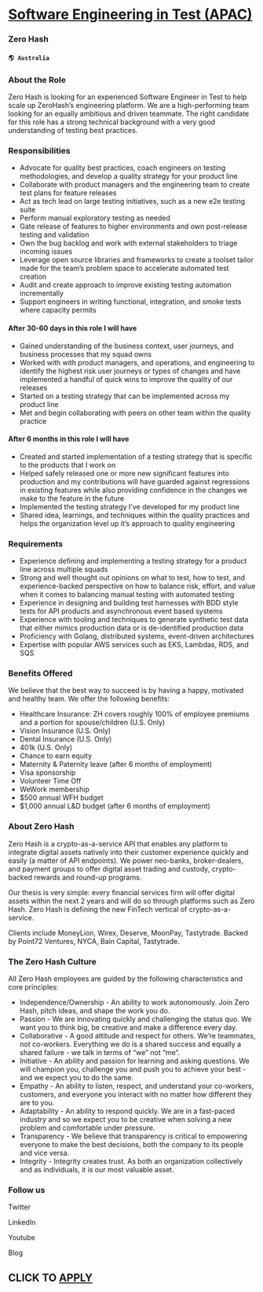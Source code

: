 # [Software Engineering in Test (APAC)](https://www.remotewlb.com/apply/software-engineering-in-test-apac)  
### Zero Hash  
#### `🌎 Australia`  

### About the Role

Zero Hash is looking for an experienced Software Engineer in Test to help scale up ZeroHash’s engineering platform. We are a high-performing team looking for an equally ambitious and driven teammate. The right candidate for this role has a strong technical background with a very good understanding of testing best practices.

### Responsibilities

  * Advocate for quality best practices, coach engineers on testing methodologies, and develop a quality strategy for your product line
  * Collaborate with product managers and the engineering team to create test plans for feature releases
  * Act as tech lead on large testing initiatives, such as a new e2e testing suite 
  * Perform manual exploratory testing as needed
  * Gate release of features to higher environments and own post-release testing and validation
  * Own the bug backlog and work with external stakeholders to triage incoming issues
  * Leverage open source libraries and frameworks to create a toolset tailor made for the team’s problem space to accelerate automated test creation
  * Audit and create approach to improve existing testing automation incrementally
  * Support engineers in writing functional, integration, and smoke tests where capacity permits

#### After 30-60 days in this role I will have

  * Gained understanding of the business context, user journeys, and business processes that my squad owns
  * Worked with with product managers, and operations, and engineering to identify the highest risk user journeys or types of changes and have implemented a handful of quick wins to improve the quality of our releases
  * Started on a testing strategy that can be implemented across my product line
  * Met and begin collaborating with peers on other team within the quality practice

#### After 6 months in this role I will have

  * Created and started implementation of a testing strategy that is specific to the products that I work on
  * Helped safely released one or more new significant features into production and my contributions will have guarded against regressions in existing features while also providing confidence in the changes we make to the feature in the future
  * Implemented the testing strategy I’ve developed for my product line
  * Shared idea, learnings, and techniques within the quality practices and helps the organization level up it’s approach to quality engineering

### Requirements

  * Experience defining and implementing a testing strategy for a product line across multiple squads
  * Strong and well thought out opinions on what to test, how to test, and experience-backed perspective on how to balance risk, effort, and value when it comes to balancing manual testing with automated testing
  * Experience in designing and building test harnesses with BDD style tests for API products and asynchronous event based systems
  * Experience with tooling and techniques to generate synthetic test data that either mimics production data or is de-identified production data
  * Proficiency with Golang, distributed systems, event-driven architectures
  * Expertise with popular AWS services such as EKS, Lambdas, RDS, and SQS 

### Benefits Offered

We believe that the best way to succeed is by having a happy, motivated and healthy team. We offer the following benefits:

  * Healthcare Insurance: ZH covers roughly 100% of employee premiums and a portion for spouse/children (U.S. Only)
  * Vision Insurance (U.S. Only)
  * Dental Insurance (U.S. Only)
  * 401k (U.S. Only)
  * Chance to earn equity
  * Maternity & Paternity leave (after 6 months of employment)
  * Visa sponsorship
  * Volunteer Time Off
  * WeWork membership
  * $500 annual WFH budget
  * $1,000 annual L&D budget (after 6 months of employment)

### About Zero Hash

Zero Hash is a crypto-as-a-service API that enables any platform to integrate digital assets natively into their customer experience quickly and easily (a matter of API endpoints). We power neo-banks, broker-dealers, and payment groups to offer digital asset trading and custody, crypto-backed rewards and round-up programs.

Our thesis is very simple: every financial services firm will offer digital assets within the next 2 years and will do so through platforms such as Zero Hash. Zero Hash is defining the new FinTech vertical of crypto-as-a-service.

Clients include MoneyLion, Wirex, Deserve, MoonPay, Tastytrade. Backed by Point72 Ventures, NYCA, Bain Capital, Tastytrade.

### The Zero Hash Culture

All Zero Hash employees are guided by the following characteristics and core principles:

  * Independence/Ownership - An ability to work autonomously. Join Zero Hash, pitch ideas, and shape the work you do.
  * Passion - We are innovating quickly and challenging the status quo. We want you to think big, be creative and ​make a difference every day.
  * Collaborative - A good attitude and respect for others. We’re teammates, not co-workers. Everything we do is a shared success and equally a shared failure - we talk in terms of “we” not “me”.
  * Initiative - An ability and passion for learning and asking questions. We will champion you, challenge you and push you to achieve your best - and we expect you to do the same.
  * Empathy - An ability to listen, respect, and understand your co-workers, customers, and everyone you interact with no matter how different they are to you.
  * Adaptability - An ability to respond quickly. We are in a fast-paced industry and so we expect you to be creative when solving a new problem and comfortable under pressure.
  * Transparency - We believe that transparency is critical to empowering everyone to make the best decisions, both the company to its people and vice versa.
  * Integrity - Integrity creates trust. As both an organization collectively and as individuals, it is our most valuable asset.

### Follow us

Twitter

LinkedIn

Youtube

Blog  

  
## CLICK TO [APPLY](https://www.remotewlb.com/apply/software-engineering-in-test-apac)

